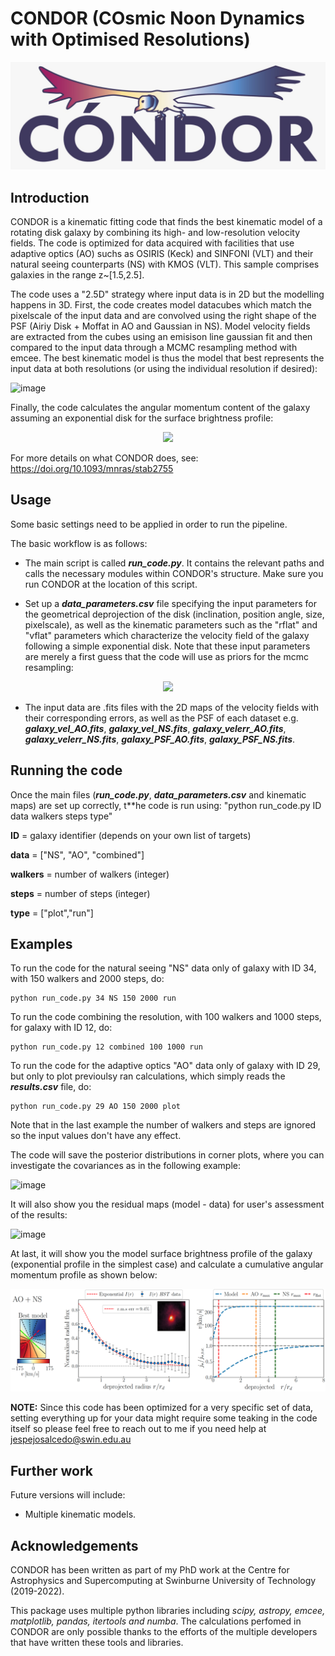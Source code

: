 # CONDOR (COsmic Noon Dynamics with Optimised Resolutions)

![logo](logo.jpeg)

Introduction
------------

CONDOR is a kinematic fitting code that finds the best kinematic model of a rotating disk galaxy by combining its high- and low-resolution velocity fields. The code is optimized for data acquired with facilities that use adaptive optics (AO) suchs as OSIRIS (Keck) and SINFONI (VLT) and their natural seeing counterparts (NS) with KMOS (VLT). This sample comprises galaxies in the range z~[1.5,2.5].

The code uses a "2.5D" strategy where input data is in 2D but the modelling happens in 3D. First, the code creates model datacubes which match the pixelscale of the input data and are convolved using the right shape of the PSF (Airiy Disk + Moffat in AO and Gaussian in NS). Model velocity fields are extracted from the cubes using an emisison line gaussian fit and then compared to the input data through a MCMC resampling method with emcee. The best kinematic model is thus the model that best represents the input data at both resolutions (or using the individual resolution if desired):

![image](https://user-images.githubusercontent.com/14315715/149685240-cfedff11-254e-4f5e-8bd3-71a6df31d28f.png)


Finally, the code calculates the angular momentum content of the galaxy assuming an exponential disk for the surface brightness profile:

<p align="center">
  <img src="https://user-images.githubusercontent.com/14315715/149685218-671363ff-1dff-4399-b25e-b689519ced35.png">
</p>

For more details on what CONDOR does, see: https://doi.org/10.1093/mnras/stab2755


Usage
-----

Some basic settings need to be applied in order to run the pipeline.

The basic workflow is as follows:

- The main script is called **_run_code.py_**. It contains the relevant paths and calls the necessary modules within CONDOR's structure. Make sure you run CONDOR at the location of this script.

- Set up a _**data_parameters.csv**_ file specifying the input parameters for the geometrical deprojection of the disk (inclination, position angle, size, pixelscale), as well as the kinematic parameters such as the "rflat" and "vflat" parameters which characterize the velocity field of the galaxy following a simple exponential disk. Note that these input parameters are merely a first guess that the code will use as priors for the mcmc resampling:

<p align="center">
  <img src="https://user-images.githubusercontent.com/14315715/149685181-ef4fb779-8143-40e5-a000-60c0b26b9095.png">
</p>

- The input data are .fits files with the 2D maps of the velocity fields with their corresponding errors, as well as the PSF of each dataset e.g. _**galaxy_vel_AO.fits**_, _**galaxy_vel_NS.fits**_, _**galaxy_velerr_AO.fits**_, _**galaxy_velerr_NS.fits**_, _**galaxy_PSF_AO.fits**_, _**galaxy_PSF_NS.fits**_.

Running the code
--------

Once the main files (_**run_code.py**_, _**data_parameters.csv**_ and kinematic maps) are set up correctly, t**he code is run using: "python run_code.py ID data walkers steps type"

**ID** = galaxy identifier (depends on your own list of targets)

**data** = ["NS", "AO", "combined"]

**walkers** = number of walkers (integer)

**steps** = number of steps (integer)

**type** = ["plot","run"]

Examples
--------
To run the code for the natural seeing "NS" data only of galaxy with ID 34, with 150 walkers and 2000 steps, do:

    python run_code.py 34 NS 150 2000 run

To run the code combining the resolution, with 100 walkers and 1000 steps, for galaxy with ID 12, do:

    python run_code.py 12 combined 100 1000 run

To run the code for the adaptive optics "AO" data only of galaxy with ID 29, but only to plot previoulsy ran calculations, which simply reads the _**results.csv**_ file, do:

    python run_code.py 29 AO 150 2000 plot

Note that in the last example the number of walkers and steps are ignored so the input values don't have any effect. 

The code will save the posterior distributions in corner plots, where you can investigate the covariances as in the following example:

![image](https://user-images.githubusercontent.com/14315715/150909448-eff9e566-6fee-4035-a108-0a9ea7ad4ad0.png)

It will also show you the residual maps (model - data) for user's assessment of the results:

![image](https://user-images.githubusercontent.com/14315715/150909507-47ec62f6-196a-40bf-9f16-ae614e103d8d.png)

At last, it will show you the model surface brightness profile of the galaxy (exponential profile in the simplest case) and calculate a cumulative angular momentum profile as shown below:

![img.png](img.png)


**NOTE:** Since this code has been optimized for a very specific set of data, setting everything up for your data might require some teaking in the code itself so please feel free to reach out to me if you  need help at jespejosalcedo@swin.edu.au

Further work
------------

Future versions will include:

- Multiple kinematic models.

Acknowledgements
---------------
CONDOR has been written as part of my PhD work at the Centre for Astrophysics and Supercomputing at
Swinburne University of Technology (2019-2022).

This package uses multiple python libraries including _scipy, astropy, emcee, matplotlib, pandas, itertools and numba_. The calculations perfomed in CONDOR are only possible thanks to the efforts of the multiple developers that have written these tools and libraries.
